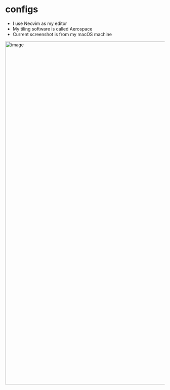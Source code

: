 # configs
+ I use Neovim as my editor
+ My tiling software is called Aerospace
+ Current screenshot is from my macOS machine
<img width="1920" height="1080" alt="image" src="https://github.com/user-attachments/assets/525be91f-f167-4625-99c3-4016e1391289" />
